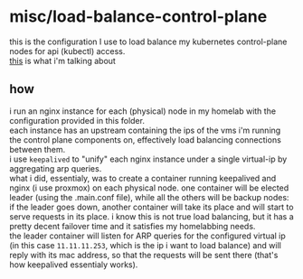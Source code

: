 # misc/load-balance-control-plane
this is the configuration I use to load balance my kubernetes control-plane nodes for api (kubectl) access.
<br>
[this](https://kubernetes.io/docs/setup/production-environment/tools/kubeadm/high-availability/) is what i'm talking about

## how
i run an nginx instance for each (physical) node in my homelab with the configuration provided in this folder.
<br>
each instance has an upstream containing the ips of the vms i'm running the control plane components on, effectively load balancing connections between them.
<br>
i use `keepalived` to "unify" each nginx instance under a single virtual-ip by aggregating arp queries.
<br>
what i did, essentialy, was to create a container running keepalived and nginx (i use proxmox) on each physical node. one container will be elected leader (using the .main.conf file), while all the others will be backup nodes: if the leader goes down, another container will take its place and will start to serve requests in its place. i know this is not true load balancing, but it has a pretty decent failover time and it satisfies my homelabbing needs.
<br>
the leader container will listen for ARP queries for the configured virtual ip (in this case `11.11.11.253`, which is the ip i want to load balance) and will reply with its mac address, so that the requests will be sent there (that's how keepalived essentialy works).
